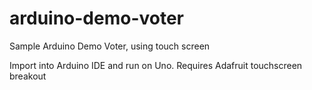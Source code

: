 arduino-demo-voter
==================

Sample Arduino Demo Voter, using touch screen

Import into Arduino IDE and run on Uno. 
Requires Adafruit touchscreen breakout
